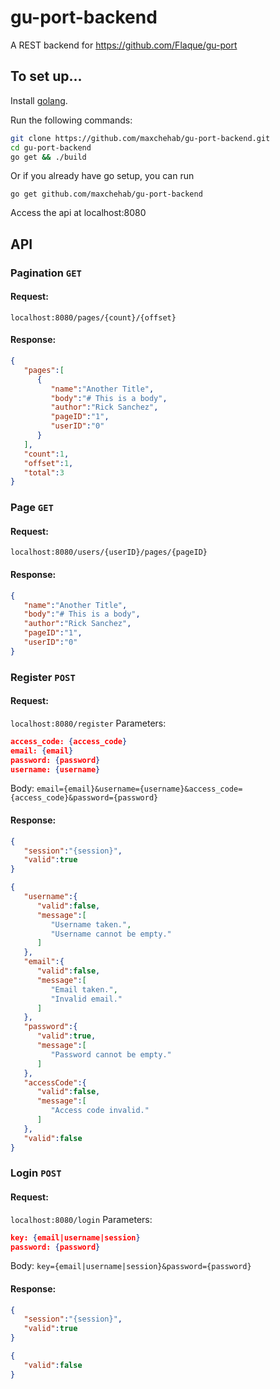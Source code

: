 # gu-port-backend
A REST backend for https://github.com/Flaque/gu-port

## To set up...
Install [golang](https://golang.org/doc/install).

Run the following commands:
```bash
git clone https://github.com/maxchehab/gu-port-backend.git
cd gu-port-backend
go get && ./build
```

Or if you already have go setup, you can run 
``` 
go get github.com/maxchehab/gu-port-backend
```

Access the api at localhost:8080

## API

### Pagination `GET`
#### Request:
`localhost:8080/pages/{count}/{offset}`
#### Response:
```json
{
   "pages":[
      {
         "name":"Another Title",
         "body":"# This is a body",
         "author":"Rick Sanchez",
         "pageID":"1",
         "userID":"0"
      }
   ],
   "count":1,
   "offset":1,
   "total":3
}
```
### Page `GET`
#### Request:
`localhost:8080/users/{userID}/pages/{pageID}`
#### Response:
```json
{
   "name":"Another Title",
   "body":"# This is a body",
   "author":"Rick Sanchez",
   "pageID":"1",
   "userID":"0"
}
```

### Register `POST`
#### Request:
`localhost:8080/register`
Parameters:
```json
access_code: {access_code}
email: {email}
password: {password}
username: {username}
```
Body:
`email={email}&username={username}&access_code={access_code}&password={password}`
#### Response:
```json
{
   "session":"{session}",
   "valid":true
}
```
```json
{
   "username":{
      "valid":false,
      "message":[
         "Username taken.",
         "Username cannot be empty."
      ]
   },
   "email":{
      "valid":false,
      "message":[
         "Email taken.",
         "Invalid email."
      ]
   },
   "password":{
      "valid":true,
      "message":[
         "Password cannot be empty."
      ]
   },
   "accessCode":{
      "valid":false,
      "message":[
         "Access code invalid."
      ]
   },
   "valid":false
}
```

### Login `POST`
#### Request:
`localhost:8080/login`
Parameters:
```json
key: {email|username|session}
password: {password}
```
Body:
`key={email|username|session}&password={password}`
#### Response:
```json
{
   "session":"{session}",
   "valid":true
}
```
```json
{
   "valid":false
}
```


